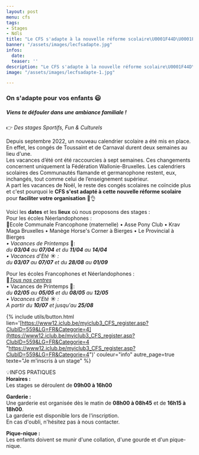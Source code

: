 ```yaml
---
layout: post
menu: cfs
tags:
- Stages
- Ndls
title: "Le CFS s'adapte à la nouvelle réforme scolaire\U0001F44D\U0001F600"
banner: "/assets/images/lecfsadapte.jpg"
infos:
  date: 
  teaser: ''
description: "Le CFS s'adapte à la nouvelle réforme scolaire\U0001F44D\U0001F600"
image: "/assets/images/lecfsadapte-1.jpg"

---
```

### On s'adapte pour vos enfants 😃

##### Viens te défouler dans une ambiance familiale !

👉 _Des stages Sportifs, Fun & Culturels_

Depuis septembre 2022, un nouveau calendrier scolaire a été mis en place.  
En effet, les congés de Toussaint et de Carnaval durent deux semaines au lieu d'une.  
Les vacances d’été ont été raccourcies à sept semaines. Ces changements concernent uniquement la Fédération Wallonie-Bruxelles. Les calendriers scolaires des Communautés flamande et germanophone restent, eux, inchangés, tout comme celui de l’enseignement supérieur.  
A part les vacances de Noël, le reste des congés scolaires ne coïncide plus et c'est pourquoi le **CFS s'est adapté à cette nouvelle réforme scolaire** pour **faciliter votre organisation** 🙂👌

Voici les **dates** et les **lieux** où nous proposons des stages :  
Pour les écoles Néerlandophones :  
📍Ecole Communale Francophone (maternelle) • Asse Pony Club • Krav Maga Bruxelles • Manège Horse's Corner à Bierges • Le Provincial à Bierges  
_• Vacances de Printemps_ 🌸:  
_du **03/04** au **07/04** et du **11/04** au **14/04**_  
_• Vacances d'Eté_ ☀️ _:_  
_du **03/07** au **07/07** et du **28/08** au **01/09**_

Pour les écoles Francophones et Néerlandophones :  
📍[_Tous nos centres_](https://www.lecfs.be/stages/lieux_de_stage/ "Nos centres CFS")  
• Vacances de Printemps 🌸:  
_du **02/05** au **05/05** et du **08/05** au **12/05**  
• Vacances d'Eté_ ☀️ _:_  
_A partir du **10/07** et jusqu'au **25/08**_

{% include utils/button.html  
lien='[https://www12.iclub.be/myiclub3_CFS_register.asp?ClubID=559&LG=FR&Categorie=4](https://www12.iclub.be/myiclub3_CFS_register.asp?ClubID=559&LG=FR&Categorie=4 "https://www12.iclub.be/myiclub3_CFS_register.asp?ClubID=559&LG=FR&Categorie=4")' couleur="info" autre_page=true texte="Je m'inscris à un stage" %}

💡INFOS PRATIQUES  
**Horaires :**  
Les stages se déroulent de **09h00 à 16h00**

**Garderie :**  
Une garderie est organisée dès le matin de **08h00 à 08h45** et de **16h15 à 18h00**.  
La garderie est disponible lors de l'inscription.  
En cas d'oubli, n'hésitez pas à nous contacter.

**Pique-nique :**  
Les enfants doivent se munir d'une collation, d'une gourde et d'un pique-nique.